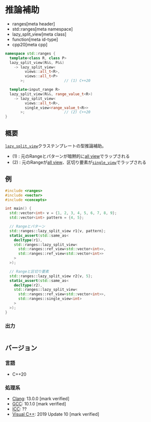 # 推論補助
* ranges[meta header]
* std::ranges[meta namespace]
* lazy_split_view[meta class]
* function[meta id-type]
* cpp20[meta cpp]

```cpp
namespace std::ranges {
  template<class R, class P>
  lazy_split_view(R&&, P&&)
    -> lazy_split_view<
         views::all_t<R>,
         views::all_t<P>
       >;                  // (1) C++20

  template<input_range R>
  lazy_split_view(R&&, range_value_t<R>)
    -> lazy_split_view<
         views::all_t<R>,
         single_view<range_value_t<R>>
       >;                  // (2) C++20
}
```

## 概要

[`lazy_split_view`](../lazy_split_view.md)クラステンプレートの型推論補助。

- (1) : 元のRangeとパターンが暗黙的に[all view](../all.md)でラップされる
- (2) : 元のRangeが[all view](../all.md)、区切り要素が[`single_view`](../single_view.md)でラップされる


## 例
```cpp example
#include <ranges>
#include <vector>
#include <concepts>

int main() {
  std::vector<int> v = {1, 2, 3, 4, 5, 6, 7, 8, 9};
  std::vector<int> pattern = {4, 5};

  // Rangeとパターン
  std::ranges::lazy_split_view r1{v, pattern};
  static_assert(std::same_as<
    decltype(r1),
    std::ranges::lazy_split_view<
      std::ranges::ref_view<std::vector<int>>,
      std::ranges::ref_view<std::vector<int>>
    >
  >);

  // Rangeと区切り要素
  std::ranges::lazy_split_view r2{v, 5};
  static_assert(std::same_as<
    decltype(r2),
    std::ranges::lazy_split_view<
      std::ranges::ref_view<std::vector<int>>,
      std::ranges::single_view<int>
    >
  >);
}
```

### 出力
```
```

## バージョン
### 言語
- C++20

### 処理系
- [Clang](/implementation.md#clang): 13.0.0 [mark verified]
- [GCC](/implementation.md#gcc): 10.1.0 [mark verified]
- [ICC](/implementation.md#icc): ??
- [Visual C++](/implementation.md#visual_cpp): 2019 Update 10 [mark verified]
